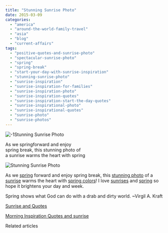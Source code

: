 ```yaml
---
title: "Stunning Sunrise Photo"
date: 2015-03-09
categories: 
  - "america"
  - "around-the-world-family-travel"
  - "asia"
  - "blog"
  - "current-affairs"
tags: 
  - "positive-quotes-and-sunrise-photo"
  - "spectacular-sunrise-photo"
  - "spring"
  - "spring-break"
  - "start-your-day-with-sunrise-inspiration"
  - "stunning-sunrise-photo"
  - "sunrise-inspiration"
  - "sunrise-inspiration-for-families"
  - "sunrise-inspiration-photo"
  - "sunrise-inspiration-quotes"
  - "sunrise-inspiration-start-the-day-quotes"
  - "sunrise-inspirational-photo"
  - "sunrise-inspirational-quotes"
  - "sunrise-photo"
  - "sunrise-photos"
---
```


![-1](https://pub-ac94b3f306b24c0dba4238943c97f2e1.r2.dev/6a00e5502a9507883301b7c75e1102970b.jpg)Stunning Sunrise Photo  
  
As we springforward and enjoy  
spring break, this stunning photo of  
a sunrise warms the heart with spring  

<!--more-->  
  
![Stunning Sunrise Photo](https://pub-ac94b3f306b24c0dba4238943c97f2e1.r2.dev/6a00e5502a9507883301b7c75e1610970b.png)  
  
As we [spring](https://pub-ac94b3f306b24c0dba4238943c97f2e1.r2.dev/2014/04/winter-melts-into-spring.html "spring arrives and snow melts") forward and enjoy spring break, this [stunning photo](https://pub-ac94b3f306b24c0dba4238943c97f2e1.r2.dev/2014/03/15-stunning-flower-photos-to-spread-springs-joy.html "stunning photos of spring flowers") of a [sunrise](https://pub-ac94b3f306b24c0dba4238943c97f2e1.r2.dev/2012/11/beautiful-sunrise-and-positive-quotes.html "sunrise quotes") warms the heart with [spring colors](https://pub-ac94b3f306b24c0dba4238943c97f2e1.r2.dev/2012/03/spring-fever-flowers-in-bloom.html "spring fever flowers in bloom")! I love [sunrises](https://pub-ac94b3f306b24c0dba4238943c97f2e1.r2.dev/2012/07/sunrise-sunset.html "beautiful sunrise and sunset photos") and [spring](https://pub-ac94b3f306b24c0dba4238943c97f2e1.r2.dev/2013/04/spring-fever-tropical-flowers-in-asia.html "spring in Asia") so hope it brightens your day and week.  
  
Spring shows what God can do with a drab and dirty world. ~Virgil A. Kraft  
  
[Sunrise and Quotes](https://pub-ac94b3f306b24c0dba4238943c97f2e1.r2.dev/2012/10/spectacular-sunrise-and-quote.html "spectacular sunrise and quotes")  
  
[Morning Inspiration Quotes and sunrise](https://pub-ac94b3f306b24c0dba4238943c97f2e1.r2.dev/2012/10/morning-inspirational-quotes-and-sunrise-photo.html "good morning inspiratioinal quotes and sunrise photo")  
  

Related articles

